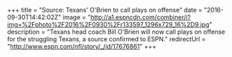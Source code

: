 +++
title =  "Source: Texans' O'Brien to call plays on offense"
date = "2016-09-30T14:42:02Z"
image = "http://a1.espncdn.com/combiner/i?img=%2Fphoto%2F2016%2F0930%2Fr133597_1296x729_16%2D9.jpg"
description = "Texans head coach Bill O'Brien will now call plays on offense for the struggling Texans, a source confirmed to ESPN."
redirectUrl = "http://www.espn.com/nfl/story/_/id/17676861"
+++
